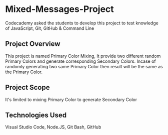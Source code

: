 # Mixed-Messages-Project
Codecademy asked the students to develop this project to test knowledge of JavaScript, Git, GitHub &amp; Command Line

## Project Overview
This project is named Primary Color Mixing, It provide two different random Primary Colors and generate corresponding Secondary Colors. Incase of randomly generating two same Primary Color then result will be the same as the Primary Color.

## Project Scope 
It's limited to mixing Primary Color to generate Secondary Color

## Technologies Used
Visual Studio Code, Node.JS, Git Bash, GitHub
